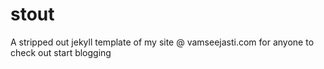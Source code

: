 stout
=====

A stripped out jekyll template of my site @ vamseejasti.com for anyone to check out start blogging
